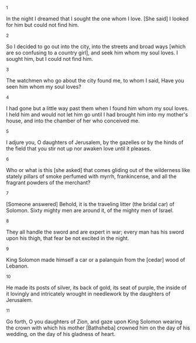 <sup>1</sup> 

In the night I dreamed that I sought the one whom I love. [She said] I looked for him but could not find him. 

<sup>2</sup> 

So I decided to go out into the city, into the streets and broad ways [which are so confusing to a country girl], and seek him whom my soul loves. I sought him, but I could not find him. 

<sup>3</sup> 

The watchmen who go about the city found me, to whom I said, Have you seen him whom my soul loves? 

<sup>4</sup> 

I had gone but a little way past them when I found him whom my soul loves. I held him and would not let him go until I had brought him into my mother's house, and into the chamber of her who conceived me. 

<sup>5</sup> 

I adjure you, O daughters of Jerusalem, by the gazelles or by the hinds of the field that you stir not up nor awaken love until it pleases. 

<sup>6</sup> 

Who or what is this [she asked] that comes gliding out of the wilderness like stately pillars of smoke perfumed with myrrh, frankincense, and all the fragrant powders of the merchant? 

<sup>7</sup> 

[Someone answered] Behold, it is the traveling litter (the bridal car) of Solomon. Sixty mighty men are around it, of the mighty men of Israel. 

<sup>8</sup> 

They all handle the sword and are expert in war; every man has his sword upon his thigh, that fear be not excited in the night. 

<sup>9</sup> 

King Solomon made himself a car or a palanquin from the [cedar] wood of Lebanon. 

<sup>10</sup> 

He made its posts of silver, its back of gold, its seat of purple, the inside of it lovingly and intricately wrought in needlework by the daughters of Jerusalem. 

<sup>11</sup> 

Go forth, O you daughters of Zion, and gaze upon King Solomon wearing the crown with which his mother [Bathsheba] crowned him on the day of his wedding, on the day of his gladness of heart.